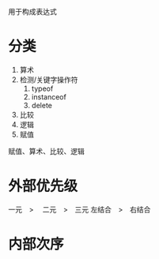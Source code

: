 用于构成表达式

# 分类
1. 算术
2. 检测/关键字操作符
	1. typeof
	2. instanceof
	3. delete
3. 比较
4. 逻辑
5. 赋值

赋值、算术、比较、逻辑
# 外部优先级
一元　> 　二元　>　三元
左结合　>　右结合
# 内部次序